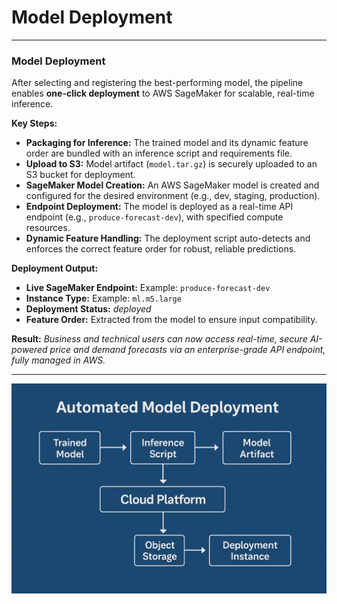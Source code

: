 

# Model Deployment

---

### Model Deployment

After selecting and registering the best-performing model, the pipeline enables **one-click deployment** to AWS SageMaker for scalable, real-time inference.

**Key Steps:**

* **Packaging for Inference:**
  The trained model and its dynamic feature order are bundled with an inference script and requirements file.
* **Upload to S3:**
  Model artifact (`model.tar.gz`) is securely uploaded to an S3 bucket for deployment.
* **SageMaker Model Creation:**
  An AWS SageMaker model is created and configured for the desired environment (e.g., dev, staging, production).
* **Endpoint Deployment:**
  The model is deployed as a real-time API endpoint (e.g., `produce-forecast-dev`), with specified compute resources.
* **Dynamic Feature Handling:**
  The deployment script auto-detects and enforces the correct feature order for robust, reliable predictions.

**Deployment Output:**

* **Live SageMaker Endpoint:**
  Example: `produce-forecast-dev`
* **Instance Type:**
  Example: `ml.m5.large`
* **Deployment Status:**
  *deployed*
* **Feature Order:**
  Extracted from the model to ensure input compatibility.

**Result:**
*Business and technical users can now access real-time, secure AI-powered price and demand forecasts via an enterprise-grade API endpoint, fully managed in AWS.*

---

![Automated Model Deployment](./images/auto_model_deploy.png)